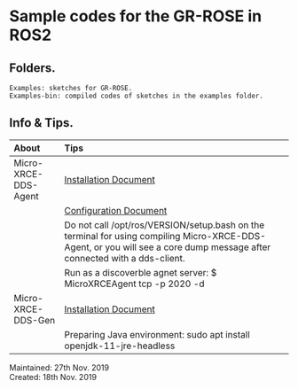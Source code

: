 # Sample codes for the GR-ROSE in ROS2  

## Folders.  

    Examples: sketches for GR-ROSE.  
    Examples-bin: compiled codes of sketches in the examples folder.  

## Info & Tips.  
|About|Tips|  
|:-----------|:------------|  
|Micro-XRCE-DDS-Agent|[Installation Document](https://micro-xrce-dds.readthedocs.io/en/latest/installation.html#installing-the-agent-stand-alone)|  
||[Configuration Document](https://micro-xrce-dds.readthedocs.io/en/latest/agent.html#)|  
||Do not call /opt/ros/VERSION/setup.bash on the terminal for using compiling Micro-XRCE-DDS-Agent, or you will see a core dump message after connected with a dds-client.|  
||Run as a discoverble agnet server: $ MicroXRCEAgent tcp -p 2020 -d|  
|Micro-XRCE-DDS-Gen|[Installation Document](https://micro-xrce-dds.readthedocs.io/en/latest/gen.html#)|  
||Preparing Java environment: sudo apt install openjdk-11-jre-headless |  

Maintained: 27th Nov. 2019  
Created: 18th Nov. 2019  

